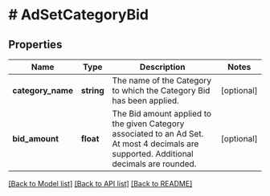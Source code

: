 # # AdSetCategoryBid

## Properties

Name | Type | Description | Notes
------------ | ------------- | ------------- | -------------
**category_name** | **string** | The name of the Category to which the Category Bid has been applied. | [optional]
**bid_amount** | **float** | The Bid amount applied to the given Category associated to an Ad Set. At most 4 decimals are supported. Additional decimals are rounded. | [optional]

[[Back to Model list]](../../README.md#models) [[Back to API list]](../../README.md#endpoints) [[Back to README]](../../README.md)
